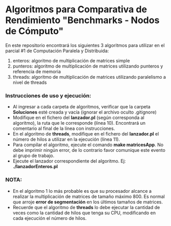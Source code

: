 # Algoritmos para Comparativa de Rendimiento "Benchmarks - Nodos de Cómputo"

En este repositorio encontrará los siguientes 3 algoritmos para utilizar en el parcial #1 de Computación Paralela y Distribuida:
1. enteros: algoritmo de multiplicación de matrices simple
2. punteros: algoritmo de multiplicación de matrices utilizando punteros y referencia de memoria
3. threads: algoritmo de multiplicación de matrices utilizando paralelismo a nivel de threads

### Instrucciones de uso y ejecución:

* Al ingresar a cada carpeta de algoritmos, verificar que la carpeta **Soluciones** esté creada y vacía (ignorar el archivo oculto .gitignore)
* Modifique en el fichero del **lanzador.pl** (según corresponda al algoritmo), la ruta que le corresponde (línea 10). Encontrará un comentario al final de la línea con instrucciones. 
* En el algoritmo de **threads**, modifique en el fichero del **lanzador.pl** el número de hilos a utilizar en la ejecución (línea 11).
* Para compilar el algoritmo, ejecute el comando **make matricesApp**. No debe imprimir ningún error, de lo contrario favor comunique este evento al grupo de trabajo.
* Ejecute el lanzador correspondiente del algoritmo. Ej: **./lanzadorEnteros.pl**

### NOTA:
* En el algoritmo 1 lo más probable es que su procesador alcance a realizar la multiplicación de matrices de tamaño máximo 800. Es normal que arroje **error de segmentación** en los últimos tamaños de matrices.
* Recuerde que el algoritmo de **threads** lo debe ejecutar la cantidad de veces como la cantidad de hilos que tenga su CPU, modificando en cada ejecución el número de hilos.
